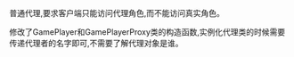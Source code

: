普通代理,要求客户端只能访问代理角色,而不能访问真实角色。

修改了GamePlayer和GamePlayerProxy类的构造函数,实例化代理类的时候需要传递代理者的名字即可,不需要了解代理对象是谁。